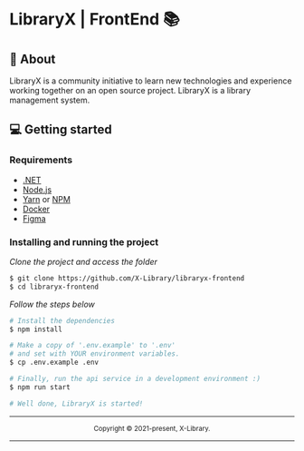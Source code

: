 # LibraryX | FrontEnd 📚

## 👀 About

LibraryX is a community initiative to learn new technologies and experience working together on an open source project. LibraryX is a library management system. 


## 💻 Getting started

### Requirements

- [.NET](https://dotnet.microsoft.com/en-us/)
- [Node.js](https://nodejs.org/en/)
- [Yarn](https://classic.yarnpkg.com/) or [NPM](https://www.npmjs.com/)
- [Docker](https://www.docker.com/)
- [Figma](https://www.figma.com/file/wVZoprikdBMZW9ay4JDJeD/LibraryX?node-id=1%3A2)

### Installing and running the project

*Clone the project and access the folder*

```bash
$ git clone https://github.com/X-Library/libraryx-frontend
$ cd libraryx-frontend
```

*Follow the steps below*

```bash
# Install the dependencies
$ npm install

# Make a copy of '.env.example' to '.env'
# and set with YOUR environment variables.
$ cp .env.example .env

# Finally, run the api service in a development environment :)
$ npm run start

# Well done, LibraryX is started!
```

<hr>
<div align="center">
  <sub>Copyright © 2021-present, X-Library.</sub>
</div>
<hr>
